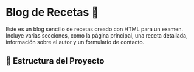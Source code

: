  # Blog de Recetas 🍰

Este es un blog sencillo de recetas creado con HTML para un examen. Incluye varias secciones, como la página principal, una receta detallada, información sobre el autor y un formulario de contacto.

## 📂 Estructura del Proyecto
